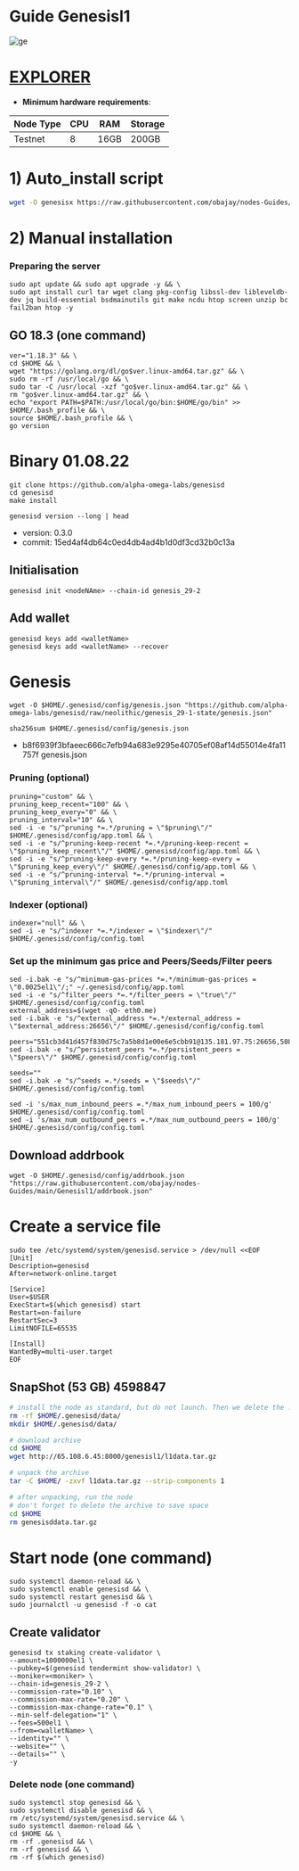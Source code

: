 # Guide Genesisl1

![ge](https://user-images.githubusercontent.com/44331529/184477593-51a56796-6da8-4b8c-a4ec-9de62084b9e2.png)


[EXPLORER](https://ping.pub/genesisl1/staking)
=
- **Minimum hardware requirements**:

| Node Type |CPU | RAM  | Storage  | 
|-----------|----|------|----------|
| Testnet   |   8| 16GB  | 200GB    |

# 1) Auto_install script

```bash
wget -O genesisx https://raw.githubusercontent.com/obajay/nodes-Guides/main/Genesisl1/genesisx && chmod +x genesisx && ./genesisx
```
# 2) Manual installation
### Preparing the server

    sudo apt update && sudo apt upgrade -y && \
    sudo apt install curl tar wget clang pkg-config libssl-dev libleveldb-dev jq build-essential bsdmainutils git make ncdu htop screen unzip bc fail2ban htop -y

## GO 18.3 (one command)
```
ver="1.18.3" && \
cd $HOME && \
wget "https://golang.org/dl/go$ver.linux-amd64.tar.gz" && \
sudo rm -rf /usr/local/go && \
sudo tar -C /usr/local -xzf "go$ver.linux-amd64.tar.gz" && \
rm "go$ver.linux-amd64.tar.gz" && \
echo "export PATH=$PATH:/usr/local/go/bin:$HOME/go/bin" >> $HOME/.bash_profile && \
source $HOME/.bash_profile && \
go version
```

# Binary   01.08.22
```console 
git clone https://github.com/alpha-omega-labs/genesisd
cd genesisd
make install
```
`genesisd version --long | head`
- version:  0.3.0
- commit: 15ed4af4db64c0ed4db4ad4b1d0df3cd32b0c13a 

## Initialisation
```console
genesisd init <nodeNAme> --chain-id genesis_29-2
```
## Add wallet
```console
genesisd keys add <walletName>
genesisd keys add <walletName> --recover
```
# Genesis
```console
wget -O $HOME/.genesisd/config/genesis.json "https://github.com/alpha-omega-labs/genesisd/raw/neolithic/genesis_29-1-state/genesis.json"
```

`sha256sum $HOME/.genesisd/config/genesis.json`
- b8f6939f3bfaeec666c7efb94a683e9295e40705ef08af14d55014e4fa11757f  genesis.json

### Pruning (optional)
```
pruning="custom" && \
pruning_keep_recent="100" && \
pruning_keep_every="0" && \
pruning_interval="10" && \
sed -i -e "s/^pruning *=.*/pruning = \"$pruning\"/" $HOME/.genesisd/config/app.toml && \
sed -i -e "s/^pruning-keep-recent *=.*/pruning-keep-recent = \"$pruning_keep_recent\"/" $HOME/.genesisd/config/app.toml && \
sed -i -e "s/^pruning-keep-every *=.*/pruning-keep-every = \"$pruning_keep_every\"/" $HOME/.genesisd/config/app.toml && \
sed -i -e "s/^pruning-interval *=.*/pruning-interval = \"$pruning_interval\"/" $HOME/.genesisd/config/app.toml
```
### Indexer (optional)
    indexer="null" && \
    sed -i -e "s/^indexer *=.*/indexer = \"$indexer\"/" $HOME/.genesisd/config/config.toml

### Set up the minimum gas price and Peers/Seeds/Filter peers
```console
sed -i.bak -e "s/^minimum-gas-prices *=.*/minimum-gas-prices = \"0.0025el1\"/;" ~/.genesisd/config/app.toml
sed -i -e "s/^filter_peers *=.*/filter_peers = \"true\"/" $HOME/.genesisd/config/config.toml
external_address=$(wget -qO- eth0.me) 
sed -i.bak -e "s/^external_address *=.*/external_address = \"$external_address:26656\"/" $HOME/.genesisd/config/config.toml

peers="551cb3d41d457f830d75c7a5b8d1e00e6e5cbb91@135.181.97.75:26656,5082248889f93095a2fd4edd00f56df1074547ba@146.59.81.204:26651,36111b4156ace8f1cfa5584c3ccf479de4d94936@65.21.34.226:26656,c23b3d58ccae0cf34fc12075c933659ff8cca200@95.217.207.154:26656,37d8aa8a31d66d663586ba7b803afd68c01126c4@65.21.134.70:26656,d7d4ea7a661c40305cab84ac227cdb3814df4e43@139.162.195.228:26656,be81a20b7134552e270774ec861c4998fabc2969@genesisl1.3ventures.io:26656"
sed -i.bak -e "s/^persistent_peers *=.*/persistent_peers = \"$peers\"/" $HOME/.genesisd/config/config.toml

seeds=""
sed -i.bak -e "s/^seeds =.*/seeds = \"$seeds\"/" $HOME/.genesisd/config/config.toml

sed -i 's/max_num_inbound_peers =.*/max_num_inbound_peers = 100/g' $HOME/.genesisd/config/config.toml
sed -i 's/max_num_outbound_peers =.*/max_num_outbound_peers = 100/g' $HOME/.genesisd/config/config.toml
```

## Download addrbook
```console
wget -O $HOME/.genesisd/config/addrbook.json "https://raw.githubusercontent.com/obajay/nodes-Guides/main/Genesisl1/addrbook.json"
```

# Create a service file
```console
sudo tee /etc/systemd/system/genesisd.service > /dev/null <<EOF
[Unit]
Description=genesisd
After=network-online.target

[Service]
User=$USER
ExecStart=$(which genesisd) start
Restart=on-failure
RestartSec=3
LimitNOFILE=65535

[Install]
WantedBy=multi-user.target
EOF
```

## SnapShot  (53 GB) 4598847 
```bash
# install the node as standard, but do not launch. Then we delete the .data directory and create an empty directory
rm -rf $HOME/.genesisd/data/
mkdir $HOME/.genesisd/data/

# download archive
cd $HOME
wget http://65.108.6.45:8000/genesisl1/l1data.tar.gz

# unpack the archive
tar -C $HOME/ -zxvf l1data.tar.gz --strip-components 1

# after unpacking, run the node
# don't forget to delete the archive to save space
cd $HOME
rm genesisddata.tar.gz

```

# Start node (one command)
```console
sudo systemctl daemon-reload && \
sudo systemctl enable genesisd && \
sudo systemctl restart genesisd && \
sudo journalctl -u genesisd -f -o cat
```

## Create validator
```
genesisd tx staking create-validator \
--amount=1000000el1 \
--pubkey=$(genesisd tendermint show-validator) \
--moniker=<moniker> \
--chain-id=genesis_29-2 \
--commission-rate="0.10" \
--commission-max-rate="0.20" \
--commission-max-change-rate="0.1" \
--min-self-delegation="1" \
--fees=500el1 \
--from=<walletName> \
--identity="" \
--website="" \
--details="" \
-y
```

### Delete node (one command)
```
sudo systemctl stop genesisd && \
sudo systemctl disable genesisd && \
rm /etc/systemd/system/genesisd.service && \
sudo systemctl daemon-reload && \
cd $HOME && \
rm -rf .genesisd && \
rm -rf genesisd && \
rm -rf $(which genesisd)
```
